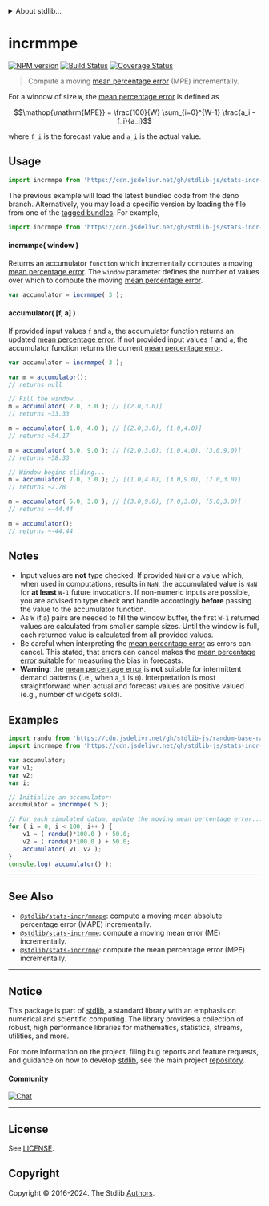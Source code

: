 <!--

@license Apache-2.0

Copyright (c) 2018 The Stdlib Authors.

Licensed under the Apache License, Version 2.0 (the "License");
you may not use this file except in compliance with the License.
You may obtain a copy of the License at

   http://www.apache.org/licenses/LICENSE-2.0

Unless required by applicable law or agreed to in writing, software
distributed under the License is distributed on an "AS IS" BASIS,
WITHOUT WARRANTIES OR CONDITIONS OF ANY KIND, either express or implied.
See the License for the specific language governing permissions and
limitations under the License.

-->


<details>
  <summary>
    About stdlib...
  </summary>
  <p>We believe in a future in which the web is a preferred environment for numerical computation. To help realize this future, we've built stdlib. stdlib is a standard library, with an emphasis on numerical and scientific computation, written in JavaScript (and C) for execution in browsers and in Node.js.</p>
  <p>The library is fully decomposable, being architected in such a way that you can swap out and mix and match APIs and functionality to cater to your exact preferences and use cases.</p>
  <p>When you use stdlib, you can be absolutely certain that you are using the most thorough, rigorous, well-written, studied, documented, tested, measured, and high-quality code out there.</p>
  <p>To join us in bringing numerical computing to the web, get started by checking us out on <a href="https://github.com/stdlib-js/stdlib">GitHub</a>, and please consider <a href="https://opencollective.com/stdlib">financially supporting stdlib</a>. We greatly appreciate your continued support!</p>
</details>

# incrmmpe

[![NPM version][npm-image]][npm-url] [![Build Status][test-image]][test-url] [![Coverage Status][coverage-image]][coverage-url] <!-- [![dependencies][dependencies-image]][dependencies-url] -->

> Compute a moving [mean percentage error][mean-percentage-error] (MPE) incrementally.

<section class="intro">

For a window of size `W`, the [mean percentage error][mean-percentage-error] is defined as

<!-- <equation class="equation" label="eq:mean_percentage_error" align="center" raw="\operatorname{MPE}  = \frac{100}{W} \sum_{i=0}^{W-1} \frac{a_i - f_i}{a_i}" alt="Equation for the mean percentage error."> -->

```math
\mathop{\mathrm{MPE}}  = \frac{100}{W} \sum_{i=0}^{W-1} \frac{a_i - f_i}{a_i}
```

<!-- <div class="equation" align="center" data-raw-text="\operatorname{MPE}  = \frac{100}{W} \sum_{i=0}^{W-1} \frac{a_i - f_i}{a_i}" data-equation="eq:mean_percentage_error">
    <img src="https://cdn.jsdelivr.net/gh/stdlib-js/stdlib@d97022bce00ceb9db681cb6cc8fb6c87ad86287f/lib/node_modules/@stdlib/stats/incr/mmpe/docs/img/equation_mean_percentage_error.svg" alt="Equation for the mean percentage error.">
    <br>
</div> -->

<!-- </equation> -->

where `f_i` is the forecast value and `a_i` is the actual value.

</section>

<!-- /.intro -->



<section class="usage">

## Usage

```javascript
import incrmmpe from 'https://cdn.jsdelivr.net/gh/stdlib-js/stats-incr-mmpe@deno/mod.js';
```
The previous example will load the latest bundled code from the deno branch. Alternatively, you may load a specific version by loading the file from one of the [tagged bundles](https://github.com/stdlib-js/stats-incr-mmpe/tags). For example,

```javascript
import incrmmpe from 'https://cdn.jsdelivr.net/gh/stdlib-js/stats-incr-mmpe@v0.2.0-deno/mod.js';
```

#### incrmmpe( window )

Returns an accumulator `function` which incrementally computes a moving [mean percentage error][mean-percentage-error]. The `window` parameter defines the number of values over which to compute the moving [mean percentage error][mean-percentage-error].

```javascript
var accumulator = incrmmpe( 3 );
```

#### accumulator( \[f, a] )

If provided input values `f` and `a`, the accumulator function returns an updated [mean percentage error][mean-percentage-error]. If not provided input values `f` and `a`, the accumulator function returns the current [mean percentage error][mean-percentage-error].

```javascript
var accumulator = incrmmpe( 3 );

var m = accumulator();
// returns null

// Fill the window...
m = accumulator( 2.0, 3.0 ); // [(2.0,3.0)]
// returns ~33.33

m = accumulator( 1.0, 4.0 ); // [(2.0,3.0), (1.0,4.0)]
// returns ~54.17

m = accumulator( 3.0, 9.0 ); // [(2.0,3.0), (1.0,4.0), (3.0,9.0)]
// returns ~58.33

// Window begins sliding...
m = accumulator( 7.0, 3.0 ); // [(1.0,4.0), (3.0,9.0), (7.0,3.0)]
// returns ~2.78

m = accumulator( 5.0, 3.0 ); // [(3.0,9.0), (7.0,3.0), (5.0,3.0)]
// returns ~-44.44

m = accumulator();
// returns ~-44.44
```

</section>

<!-- /.usage -->

<section class="notes">

## Notes

-   Input values are **not** type checked. If provided `NaN` or a value which, when used in computations, results in `NaN`, the accumulated value is `NaN` for **at least** `W-1` future invocations. If non-numeric inputs are possible, you are advised to type check and handle accordingly **before** passing the value to the accumulator function.
-   As `W` (f,a) pairs are needed to fill the window buffer, the first `W-1` returned values are calculated from smaller sample sizes. Until the window is full, each returned value is calculated from all provided values.
-   Be careful when interpreting the [mean percentage error][mean-percentage-error] as errors can cancel. This stated, that errors can cancel makes the [mean percentage error][mean-percentage-error] suitable for measuring the bias in forecasts. 
-   **Warning**: the [mean percentage error][mean-percentage-error] is **not** suitable for intermittent demand patterns (i.e., when `a_i` is `0`). Interpretation is most straightforward when actual and forecast values are positive valued (e.g., number of widgets sold).

</section>

<!-- /.notes -->

<section class="examples">

## Examples

<!-- eslint no-undef: "error" -->

```javascript
import randu from 'https://cdn.jsdelivr.net/gh/stdlib-js/random-base-randu@deno/mod.js';
import incrmmpe from 'https://cdn.jsdelivr.net/gh/stdlib-js/stats-incr-mmpe@deno/mod.js';

var accumulator;
var v1;
var v2;
var i;

// Initialize an accumulator:
accumulator = incrmmpe( 5 );

// For each simulated datum, update the moving mean percentage error...
for ( i = 0; i < 100; i++ ) {
    v1 = ( randu()*100.0 ) + 50.0;
    v2 = ( randu()*100.0 ) + 50.0;
    accumulator( v1, v2 );
}
console.log( accumulator() );
```

</section>

<!-- /.examples -->

<!-- Section for related `stdlib` packages. Do not manually edit this section, as it is automatically populated. -->

<section class="related">

* * *

## See Also

-   <span class="package-name">[`@stdlib/stats-incr/mmape`][@stdlib/stats/incr/mmape]</span><span class="delimiter">: </span><span class="description">compute a moving mean absolute percentage error (MAPE) incrementally.</span>
-   <span class="package-name">[`@stdlib/stats-incr/mme`][@stdlib/stats/incr/mme]</span><span class="delimiter">: </span><span class="description">compute a moving mean error (ME) incrementally.</span>
-   <span class="package-name">[`@stdlib/stats-incr/mpe`][@stdlib/stats/incr/mpe]</span><span class="delimiter">: </span><span class="description">compute the mean percentage error (MPE) incrementally.</span>

</section>

<!-- /.related -->

<!-- Section for all links. Make sure to keep an empty line after the `section` element and another before the `/section` close. -->


<section class="main-repo" >

* * *

## Notice

This package is part of [stdlib][stdlib], a standard library with an emphasis on numerical and scientific computing. The library provides a collection of robust, high performance libraries for mathematics, statistics, streams, utilities, and more.

For more information on the project, filing bug reports and feature requests, and guidance on how to develop [stdlib][stdlib], see the main project [repository][stdlib].

#### Community

[![Chat][chat-image]][chat-url]

---

## License

See [LICENSE][stdlib-license].


## Copyright

Copyright &copy; 2016-2024. The Stdlib [Authors][stdlib-authors].

</section>

<!-- /.stdlib -->

<!-- Section for all links. Make sure to keep an empty line after the `section` element and another before the `/section` close. -->

<section class="links">

[npm-image]: http://img.shields.io/npm/v/@stdlib/stats-incr-mmpe.svg
[npm-url]: https://npmjs.org/package/@stdlib/stats-incr-mmpe

[test-image]: https://github.com/stdlib-js/stats-incr-mmpe/actions/workflows/test.yml/badge.svg?branch=v0.2.0
[test-url]: https://github.com/stdlib-js/stats-incr-mmpe/actions/workflows/test.yml?query=branch:v0.2.0

[coverage-image]: https://img.shields.io/codecov/c/github/stdlib-js/stats-incr-mmpe/main.svg
[coverage-url]: https://codecov.io/github/stdlib-js/stats-incr-mmpe?branch=main

<!--

[dependencies-image]: https://img.shields.io/david/stdlib-js/stats-incr-mmpe.svg
[dependencies-url]: https://david-dm.org/stdlib-js/stats-incr-mmpe/main

-->

[chat-image]: https://img.shields.io/gitter/room/stdlib-js/stdlib.svg
[chat-url]: https://app.gitter.im/#/room/#stdlib-js_stdlib:gitter.im

[stdlib]: https://github.com/stdlib-js/stdlib

[stdlib-authors]: https://github.com/stdlib-js/stdlib/graphs/contributors

[umd]: https://github.com/umdjs/umd
[es-module]: https://developer.mozilla.org/en-US/docs/Web/JavaScript/Guide/Modules

[deno-url]: https://github.com/stdlib-js/stats-incr-mmpe/tree/deno
[deno-readme]: https://github.com/stdlib-js/stats-incr-mmpe/blob/deno/README.md
[umd-url]: https://github.com/stdlib-js/stats-incr-mmpe/tree/umd
[umd-readme]: https://github.com/stdlib-js/stats-incr-mmpe/blob/umd/README.md
[esm-url]: https://github.com/stdlib-js/stats-incr-mmpe/tree/esm
[esm-readme]: https://github.com/stdlib-js/stats-incr-mmpe/blob/esm/README.md
[branches-url]: https://github.com/stdlib-js/stats-incr-mmpe/blob/main/branches.md

[stdlib-license]: https://raw.githubusercontent.com/stdlib-js/stats-incr-mmpe/main/LICENSE

[mean-percentage-error]: https://en.wikipedia.org/wiki/Mean_percentage_error

<!-- <related-links> -->

[@stdlib/stats/incr/mmape]: https://github.com/stdlib-js/stats-incr-mmape/tree/deno

[@stdlib/stats/incr/mme]: https://github.com/stdlib-js/stats-incr-mme/tree/deno

[@stdlib/stats/incr/mpe]: https://github.com/stdlib-js/stats-incr-mpe/tree/deno

<!-- </related-links> -->

</section>

<!-- /.links -->
